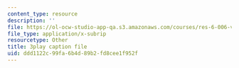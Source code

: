 ```yaml
---
content_type: resource
description: ''
file: https://ol-ocw-studio-app-qa.s3.amazonaws.com/courses/res-6-006-video-demonstrations-in-lasers-and-optics-spring-2008/ddd1122c99fa6b4d89b2fd8cee1f952f_zD6tTb74KdU.srt
file_type: application/x-subrip
resourcetype: Other
title: 3play caption file
uid: ddd1122c-99fa-6b4d-89b2-fd8cee1f952f
---
```

